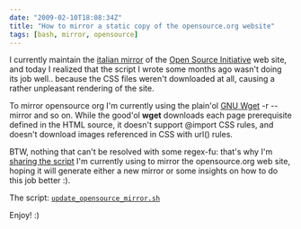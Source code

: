 ```yaml
---
date: "2009-02-10T18:08:34Z"
title: "How to mirror a static copy of the opensource.org website"
tags: [bash, mirror, opensource]
---
```


I currently maintain the [italian mirror](http://opensource.antifork.org/) of
the [Open Source Initiative](http://opensource.org/) web site, and today I
realized that the script I wrote some months ago wasn't doing its job well..
because the CSS files weren't downloaded at all, causing a rather unpleasant
rendering of the site.

To mirror opensource org I'm currently using the plain'ol [GNU
Wget](http://www.gnu.org/software/wget/) -r --mirror and so on. While the
good'ol **wget** downloads each page prerequisite defined in the HTML source,
it doesn't support @import CSS rules, and doesn't download images referenced in
CSS with url() rules.

BTW, nothing that can't be resolved with some regex-fu: that's why I'm [sharing
the script](http://gist.github.com/61474) I'm currently using to mirror the
opensource.org web site, hoping it will generate either a new mirror or some
insights on how to do this job better :).

The script: [`update_opensource_mirror.sh`](http://gist.github.com/61474)

Enjoy! :)

